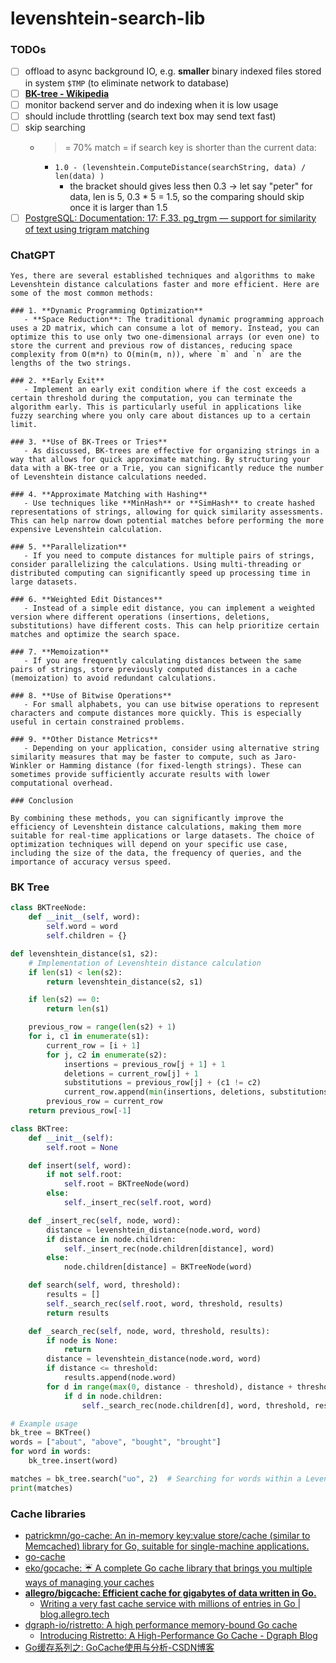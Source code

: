 levenshtein-search-lib
======================
### TODOs
- [ ] offload to async background IO, e.g. **smaller** binary indexed files stored in system `$TMP` (to eliminate network to database)
- [ ] [**BK-tree - Wikipedia**](https://en.wikipedia.org/wiki/BK-tree)
- [ ] monitor backend server and do indexing when it is low usage
- [ ] should include throttling (search text box may send text fast)
- [ ] skip searching
  - >= 70% match = if search key is shorter than the current data:
    - `1.0 - (levenshtein.ComputeDistance(searchString, data) / len(data) )`
      - the bracket should gives less then 0.3 -> let say "peter" for data, len is 5, 0.3 * 5 = 1.5, so the comparing should skip once it is larger than 1.5
- [ ] [PostgreSQL: Documentation: 17: F.33. pg_trgm — support for similarity of text using trigram matching](https://www.postgresql.org/docs/current/pgtrgm.html)
### ChatGPT
```
Yes, there are several established techniques and algorithms to make Levenshtein distance calculations faster and more efficient. Here are some of the most common methods:

### 1. **Dynamic Programming Optimization**
   - **Space Reduction**: The traditional dynamic programming approach uses a 2D matrix, which can consume a lot of memory. Instead, you can optimize this to use only two one-dimensional arrays (or even one) to store the current and previous row of distances, reducing space complexity from O(m*n) to O(min(m, n)), where `m` and `n` are the lengths of the two strings.

### 2. **Early Exit**
   - Implement an early exit condition where if the cost exceeds a certain threshold during the computation, you can terminate the algorithm early. This is particularly useful in applications like fuzzy searching where you only care about distances up to a certain limit.

### 3. **Use of BK-Trees or Tries**
   - As discussed, BK-trees are effective for organizing strings in a way that allows for quick approximate matching. By structuring your data with a BK-tree or a Trie, you can significantly reduce the number of Levenshtein distance calculations needed.

### 4. **Approximate Matching with Hashing**
   - Use techniques like **MinHash** or **SimHash** to create hashed representations of strings, allowing for quick similarity assessments. This can help narrow down potential matches before performing the more expensive Levenshtein calculation.

### 5. **Parallelization**
   - If you need to compute distances for multiple pairs of strings, consider parallelizing the calculations. Using multi-threading or distributed computing can significantly speed up processing time in large datasets.

### 6. **Weighted Edit Distances**
   - Instead of a simple edit distance, you can implement a weighted version where different operations (insertions, deletions, substitutions) have different costs. This can help prioritize certain matches and optimize the search space.

### 7. **Memoization**
   - If you are frequently calculating distances between the same pairs of strings, store previously computed distances in a cache (memoization) to avoid redundant calculations.

### 8. **Use of Bitwise Operations**
   - For small alphabets, you can use bitwise operations to represent characters and compute distances more quickly. This is especially useful in certain constrained problems.

### 9. **Other Distance Metrics**
   - Depending on your application, consider using alternative string similarity measures that may be faster to compute, such as Jaro-Winkler or Hamming distance (for fixed-length strings). These can sometimes provide sufficiently accurate results with lower computational overhead.

### Conclusion

By combining these methods, you can significantly improve the efficiency of Levenshtein distance calculations, making them more suitable for real-time applications or large datasets. The choice of optimization techniques will depend on your specific use case, including the size of the data, the frequency of queries, and the importance of accuracy versus speed.
```
### BK Tree
```python
class BKTreeNode:
    def __init__(self, word):
        self.word = word
        self.children = {}

def levenshtein_distance(s1, s2):
    # Implementation of Levenshtein distance calculation
    if len(s1) < len(s2):
        return levenshtein_distance(s2, s1)

    if len(s2) == 0:
        return len(s1)

    previous_row = range(len(s2) + 1)
    for i, c1 in enumerate(s1):
        current_row = [i + 1]
        for j, c2 in enumerate(s2):
            insertions = previous_row[j + 1] + 1
            deletions = current_row[j] + 1
            substitutions = previous_row[j] + (c1 != c2)
            current_row.append(min(insertions, deletions, substitutions))
        previous_row = current_row
    return previous_row[-1]

class BKTree:
    def __init__(self):
        self.root = None

    def insert(self, word):
        if not self.root:
            self.root = BKTreeNode(word)
        else:
            self._insert_rec(self.root, word)

    def _insert_rec(self, node, word):
        distance = levenshtein_distance(node.word, word)
        if distance in node.children:
            self._insert_rec(node.children[distance], word)
        else:
            node.children[distance] = BKTreeNode(word)

    def search(self, word, threshold):
        results = []
        self._search_rec(self.root, word, threshold, results)
        return results

    def _search_rec(self, node, word, threshold, results):
        if node is None:
            return
        distance = levenshtein_distance(node.word, word)
        if distance <= threshold:
            results.append(node.word)
        for d in range(max(0, distance - threshold), distance + threshold + 1):
            if d in node.children:
                self._search_rec(node.children[d], word, threshold, results)

# Example usage
bk_tree = BKTree()
words = ["about", "above", "bought", "brought"]
for word in words:
    bk_tree.insert(word)

matches = bk_tree.search("uo", 2)  # Searching for words within a Levenshtein distance of 2
print(matches)
```

### Cache libraries
- [patrickmn/go-cache: An in-memory key:value store/cache (similar to Memcached) library for Go, suitable for single-machine applications.](https://github.com/patrickmn/go-cache)
- [go-cache](https://patrickmn.com/projects/go-cache/)
- [eko/gocache: ☔️ A complete Go cache library that brings you multiple ways of managing your caches](https://github.com/eko/gocache)
- [**allegro/bigcache: Efficient cache for gigabytes of data written in Go.**](https://github.com/allegro/bigcache)
  - [Writing a very fast cache service with millions of entries in Go | blog.allegro.tech](https://blog.allegro.tech/2016/03/writing-fast-cache-service-in-go.html)
- [dgraph-io/ristretto: A high performance memory-bound Go cache](https://github.com/dgraph-io/ristretto)
  - [Introducing Ristretto: A High-Performance Go Cache - Dgraph Blog](https://dgraph.io/blog/post/introducing-ristretto-high-perf-go-cache/)
- [Go缓存系列之: GoCache使用与分析-CSDN博客](https://blog.csdn.net/baidu_32452525/article/details/118199304)
